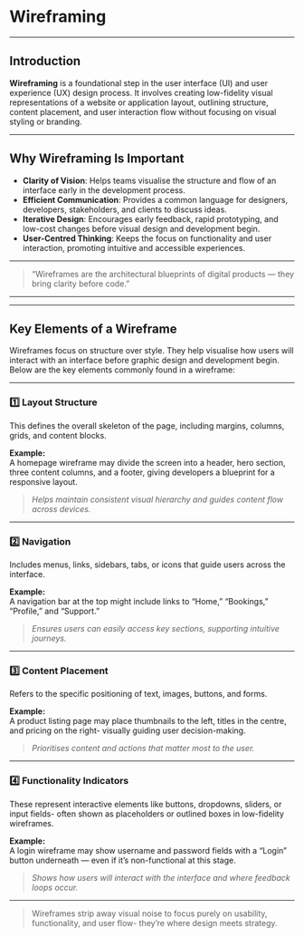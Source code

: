 # Wireframing

---

## Introduction

**Wireframing** is a foundational step in the user interface (UI) and user experience (UX) design process. It involves creating low-fidelity visual representations of a website or application layout, outlining structure, content placement, and user interaction flow without focusing on visual styling or branding.

---

## Why Wireframing Is Important

- **Clarity of Vision**: Helps teams visualise the structure and flow of an interface early in the development process.
- **Efficient Communication**: Provides a common language for designers, developers, stakeholders, and clients to discuss ideas.
- **Iterative Design**: Encourages early feedback, rapid prototyping, and low-cost changes before visual design and development begin.
- **User-Centred Thinking**: Keeps the focus on functionality and user interaction, promoting intuitive and accessible experiences.

---

>  “Wireframes are the architectural blueprints of digital products — they bring clarity before code.”
---
---

## Key Elements of a Wireframe

Wireframes focus on structure over style. They help visualise how users will interact with an interface before graphic design and development begin. Below are the key elements commonly found in a wireframe:

---

### 1️⃣ Layout Structure

This defines the overall skeleton of the page, including margins, columns, grids, and content blocks.

**Example:**  
A homepage wireframe may divide the screen into a header, hero section, three content columns, and a footer, giving developers a blueprint for a responsive layout.

> *Helps maintain consistent visual hierarchy and guides content flow across devices.*

---

### 2️⃣ Navigation

Includes menus, links, sidebars, tabs, or icons that guide users across the interface.

**Example:**  
A navigation bar at the top might include links to “Home,” “Bookings,” “Profile,” and “Support.”

> *Ensures users can easily access key sections, supporting intuitive journeys.*

---

### 3️⃣ Content Placement

Refers to the specific positioning of text, images, buttons, and forms.

**Example:**  
A product listing page may place thumbnails to the left, titles in the centre, and pricing on the right- visually guiding user decision-making.

> *Prioritises content and actions that matter most to the user.*

---

### 4️⃣ Functionality Indicators

These represent interactive elements like buttons, dropdowns, sliders, or input fields- often shown as placeholders or outlined boxes in low-fidelity wireframes.

**Example:**  
A login wireframe may show username and password fields with a “Login” button underneath — even if it’s non-functional at this stage.

> *Shows how users will interact with the interface and where feedback loops occur.*

---

>  Wireframes strip away visual noise to focus purely on usability, functionality, and user flow- they’re where design meets strategy.

